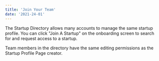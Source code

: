 ```yaml
---
title: 'Join Your Team'
date: '2021-24-01'
---
```


The Startup Directory allows many accounts to manage the same startup profile. You can click "Join A Startup" on the onboarding screen to search for and request access to a startup.

Team members in the directory have the same editing permissions as the Startup Profile Page creator.
